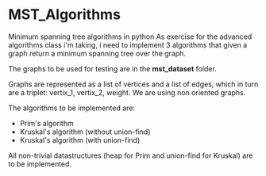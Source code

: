 # MST_Algorithms
Minimum spanning tree algorithms in python
As exercise for the advanced algorithms class i'm taking, i need to implement 3 algorithms that given a graph return a minimum spanning tree over the graph.

The graphs to be used for testing are in the **mst_dataset** folder.

Graphs are represented as a list of vertices and a list of edges, which in turn are a triplet: vertix_1, vertix_2, weight. We are using non oriented graphs.

The algorithms to be implemented are:

- Prim's algorithm
- Kruskal's algorithm (without union-find)
- Kruskal's algorithm (with union-find)

All non-trivial datastructures (heap for Prim and union-find for Kruskal) are to be implemented.
